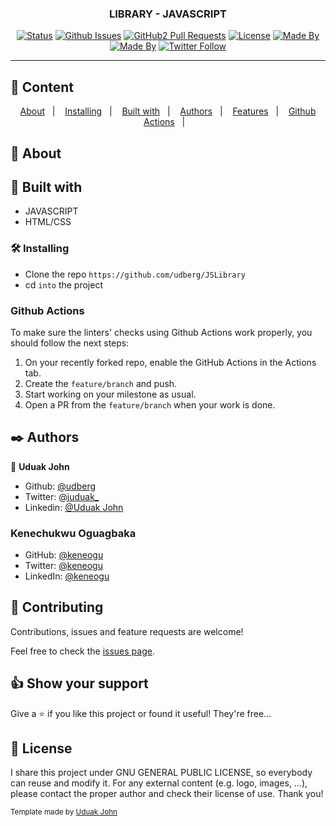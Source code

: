 
<h3 align="center"> LIBRARY - JAVASCRIPT</h3>

<div align="center">

[![Status](https://img.shields.io/badge/status-active-success.svg)]()
[![Github Issues](https://img.shields.io/badge/GitHub-Issues-orange)](https://github.com/udberg/JSLibrary/issues)
[![GitHub2 Pull Requests](https://img.shields.io/badge/GitHub-Pull%20Requests-blue)](https://github.com/udberg/JSLibrary/pulls)
[![License](https://img.shields.io/badge/license-MIT-blue.svg)](/LICENSE)
[![Made By](https://img.shields.io/badge/Made%20By-Uduak%20John-brightgreen)](https://github.com/udberg)
[![Made By](https://img.shields.io/badge/Made%20By-Kenechukwu%20Oguagbaka-brightgreen)](https://github.com/keneogu)
[![Twitter Follow](https://img.shields.io/twitter/follow/juduak_?label=Follow%20Uduak%20on%20Twitter&style=social)](https://twitter.com/juduak_)

</div>

---

## 📝 Content
<p align="center">
<a href="#about">About</a>&nbsp;&nbsp;&nbsp;|&nbsp;&nbsp;&nbsp;
<a href="#installing">Installing</a>&nbsp;&nbsp;&nbsp;|&nbsp;&nbsp;&nbsp;
<a href="#built_using">Built with</a>&nbsp;&nbsp;&nbsp;|&nbsp;&nbsp;&nbsp;
<a href="#author">Authors</a>&nbsp;&nbsp;&nbsp;|&nbsp;&nbsp;&nbsp;
<a href="#features">Features</a>&nbsp;&nbsp;&nbsp;|&nbsp;&nbsp;&nbsp;
<a href="#gh-action">Github Actions</a>&nbsp;&nbsp;&nbsp;|&nbsp;&nbsp;&nbsp;
</p>


## 🧐 About <a name = "about"></a>
<h3 align="center"> 

</h3>


## 🔧 Built with<a name = "built_using"></a>

- JAVASCRIPT
- HTML/CSS


### 🛠 Installing <a name = "installing"></a>

- Clone the repo `https://github.com/udberg/JSLibrary`
- cd `into` the project


### Github Actions

To make sure the linters' checks using Github Actions work properly, you should follow the next steps:

1. On your recently forked repo, enable the GitHub Actions in the Actions tab.
2. Create the `feature/branch` and push.
3. Start working on your milestone as usual.
4. Open a PR from the `feature/branch` when your work is done.


## ✒️  Authors <a name = "author"></a>

👤 **Uduak John**

- Github: [@udberg](https://github.com/udberg)
- Twitter: [@juduak_](https://twitter.com/juduak_)
- Linkedin: [@Uduak John](https://www.linkedin.com/in/juduak/)

### Kenechukwu Oguagbaka

- GitHub: [@keneogu](https://github.com/keneogu)
- Twitter: [@keneogu](https://twitter.com/keneogu)
- LinkedIn: [@keneogu](https://www.linkedin.com/in/kene-ogu/)


## 🤝 Contributing

Contributions, issues and feature requests are welcome!

Feel free to check the [issues page](https://github.com/udberg/JSLibrary/issues).



## 👍 Show your support

Give a ⭐️ if you like this project or found it useful! They're free...


## 📝 License

I share this project under GNU GENERAL PUBLIC LICENSE, so everybody can reuse and modify it. For any external content (e.g. logo, images, ...), please contact the proper author and check their license of use. Thank you!


<small>Template made by <a href='https://twitter.com/juduak_'>Uduak John</a></small>
